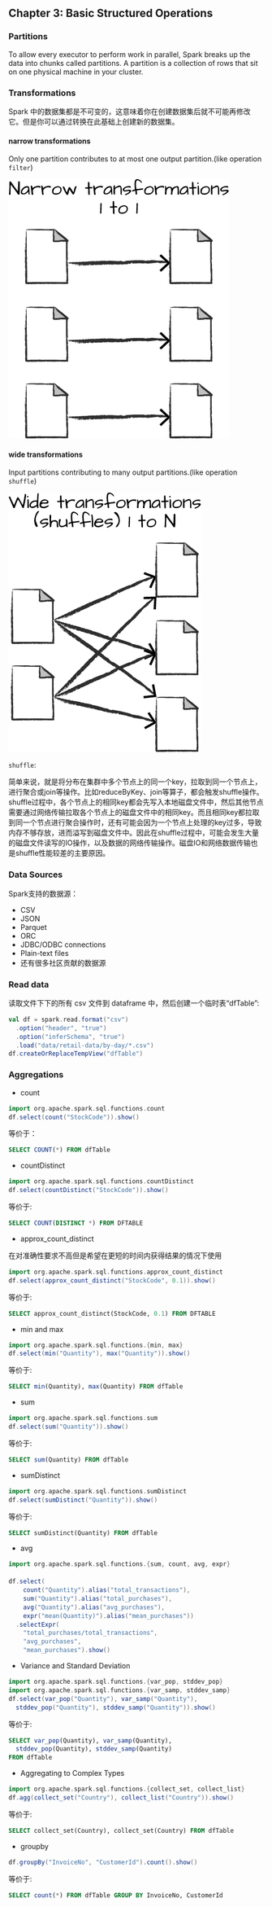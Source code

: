 ## Chapter 3: Basic Structured Operations

### Partitions

To allow every executor to perform work in parallel, Spark breaks up the data into chunks called partitions. A partition is a collection of rows that sit on one physical machine in your cluster.

### Transformations

Spark 中的数据集都是不可变的，这意味着你在创建数据集后就不可能再修改它。但是你可以通过转换在此基础上创建新的数据集。

#### narrow transformations

Only one partition contributes to at most one output partition.(like operation `filter`)

![narrow transformations](/images/spark-03.png)

#### wide transformations

Input partitions contributing to many output partitions.(like operation `shuffle`)

![wide transformations](/images/spark-04.png)

`shuffle`:

简单来说，就是将分布在集群中多个节点上的同一个key，拉取到同一个节点上，进行聚合或join等操作。比如reduceByKey、join等算子，都会触发shuffle操作。shuffle过程中，各个节点上的相同key都会先写入本地磁盘文件中，然后其他节点需要通过网络传输拉取各个节点上的磁盘文件中的相同key。而且相同key都拉取到同一个节点进行聚合操作时，还有可能会因为一个节点上处理的key过多，导致内存不够存放，进而溢写到磁盘文件中。因此在shuffle过程中，可能会发生大量的磁盘文件读写的IO操作，以及数据的网络传输操作。磁盘IO和网络数据传输也是shuffle性能较差的主要原因。

### Data Sources

Spark支持的数据源：

* CSV
* JSON
* Parquet
* ORC
* JDBC/ODBC connections
* Plain-text files
* 还有很多社区贡献的数据源

### Read data

读取文件下下的所有 csv 文件到 dataframe 中，然后创建一个临时表“dfTable”:

```scala
val df = spark.read.format("csv")
  .option("header", "true")
  .option("inferSchema", "true")
  .load("data/retail-data/by-day/*.csv")
df.createOrReplaceTempView("dfTable")
```

### Aggregations

* count

```scala
import org.apache.spark.sql.functions.count
df.select(count("StockCode")).show()
```

等价于：

```sql
SELECT COUNT(*) FROM dfTable
```

* countDistinct

```scala
import org.apache.spark.sql.functions.countDistinct
df.select(countDistinct("StockCode")).show()
```

等价于:

```sql
SELECT COUNT(DISTINCT *) FROM DFTABLE
```

* approx_count_distinct

在对准确性要求不高但是希望在更短的时间内获得结果的情况下使用

```scala
import org.apache.spark.sql.functions.approx_count_distinct
df.select(approx_count_distinct("StockCode", 0.1)).show()
```

等价于:

```sql
SELECT approx_count_distinct(StockCode, 0.1) FROM DFTABLE
```

* min and max

```scala
import org.apache.spark.sql.functions.{min, max}
df.select(min("Quantity"), max("Quantity")).show()
```

等价于:

```sql
SELECT min(Quantity), max(Quantity) FROM dfTable
```

* sum

```scala
import org.apache.spark.sql.functions.sum
df.select(sum("Quantity")).show()
```

等价于:

```sql
SELECT sum(Quantity) FROM dfTable
```

* sumDistinct

```scala
import org.apache.spark.sql.functions.sumDistinct
df.select(sumDistinct("Quantity")).show()
```

等价于:

```sql
SELECT sumDistinct(Quantity) FROM dfTable
```

* avg

```scala
import org.apache.spark.sql.functions.{sum, count, avg, expr}

df.select(
    count("Quantity").alias("total_transactions"),
    sum("Quantity").alias("total_purchases"),
    avg("Quantity").alias("avg_purchases"),
    expr("mean(Quantity)").alias("mean_purchases"))
  .selectExpr(
    "total_purchases/total_transactions",
    "avg_purchases",
    "mean_purchases").show()
```

* Variance and Standard Deviation

```scala
import org.apache.spark.sql.functions.{var_pop, stddev_pop}
import org.apache.spark.sql.functions.{var_samp, stddev_samp}
df.select(var_pop("Quantity"), var_samp("Quantity"),
  stddev_pop("Quantity"), stddev_samp("Quantity")).show()
```

等价于:

```sql
SELECT var_pop(Quantity), var_samp(Quantity),
  stddev_pop(Quantity), stddev_samp(Quantity)
FROM dfTable
```

* Aggregating to Complex Types

```scala
import org.apache.spark.sql.functions.{collect_set, collect_list}
df.agg(collect_set("Country"), collect_list("Country")).show()
```

等价于:

```sql
SELECT collect_set(Country), collect_set(Country) FROM dfTable
```

* groupby

```scala
df.groupBy("InvoiceNo", "CustomerId").count().show()
```

等价于:

```sql
SELECT count(*) FROM dfTable GROUP BY InvoiceNo, CustomerId
```